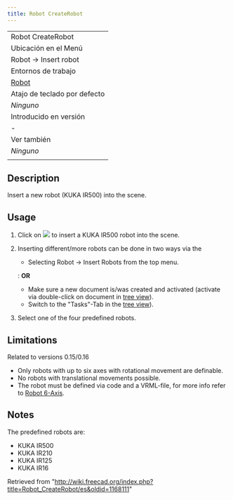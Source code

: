 ```yaml
---
title: Robot CreateRobot
---
```

|  |
| --- |
| Robot CreateRobot |
| Ubicación en el Menú |
| Robot → Insert robot |
| Entornos de trabajo |
| [Robot](/Robot_Workbench/es "Robot Workbench/es") |
| Atajo de teclado por defecto |
| *Ninguno* |
| Introducido en versión |
| - |
| Ver también |
| *Ninguno* |
|  |

## Description

Insert a new robot (KUKA IR500) into the scene.

## Usage

1. Click on ![](/images/Robot_CreateRobot.svg) to insert a KUKA IR500 robot into the scene.
2. Inserting different/more robots can be done in two ways via the
   * Selecting Robot → Insert Robots from the top menu.

   :   **OR**

   * Make sure a new document is/was created and activated (activate via double-click on document in [tree view](/Tree_view "Tree view")).
   * Switch to the "Tasks"-Tab in the [tree view](/Tree_view "Tree view")).
3. Select one of the four predefined robots.

## Limitations

Related to versions 0.15/0.16

* Only robots with up to six axes with rotational movement are definable.
* No robots with translational movements possible.
* The robot must be defined via code and a VRML-file, for more info refer to [Robot 6-Axis](/Robot_6-Axis "Robot 6-Axis").

## Notes

The predefined robots are:

* KUKA IR500
* KUKA IR210
* KUKA IR125
* KUKA IR16

Retrieved from "<http://wiki.freecad.org/index.php?title=Robot_CreateRobot/es&oldid=1168111>"